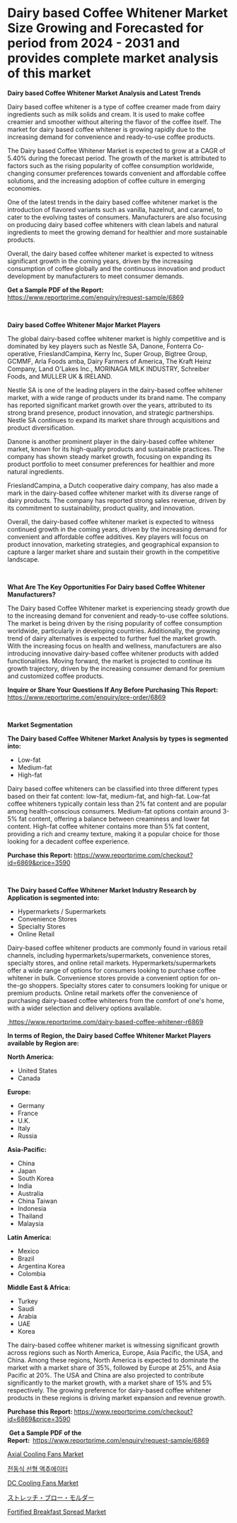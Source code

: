 <p><h1>Dairy based Coffee Whitener Market Size Growing and Forecasted for period from 2024 - 2031 and provides complete market analysis of this market</h1></p><p><strong>Dairy based Coffee Whitener Market Analysis and Latest Trends</strong></p>
<p><p>Dairy based coffee whitener is a type of coffee creamer made from dairy ingredients such as milk solids and cream. It is used to make coffee creamier and smoother without altering the flavor of the coffee itself. The market for dairy based coffee whitener is growing rapidly due to the increasing demand for convenience and ready-to-use coffee products.</p><p>The Dairy based Coffee Whitener Market is expected to grow at a CAGR of 5.40% during the forecast period. The growth of the market is attributed to factors such as the rising popularity of coffee consumption worldwide, changing consumer preferences towards convenient and affordable coffee solutions, and the increasing adoption of coffee culture in emerging economies.</p><p>One of the latest trends in the dairy based coffee whitener market is the introduction of flavored variants such as vanilla, hazelnut, and caramel, to cater to the evolving tastes of consumers. Manufacturers are also focusing on producing dairy based coffee whiteners with clean labels and natural ingredients to meet the growing demand for healthier and more sustainable products.</p><p>Overall, the dairy based coffee whitener market is expected to witness significant growth in the coming years, driven by the increasing consumption of coffee globally and the continuous innovation and product development by manufacturers to meet consumer demands.</p></p>
<p><strong>Get a Sample PDF of the Report:&nbsp;</strong> <a href="https://www.reportprime.com/enquiry/request-sample/6869">https://www.reportprime.com/enquiry/request-sample/6869</a></p>
<p>&nbsp;</p>
<p><strong>Dairy based Coffee Whitener Major Market Players</strong></p>
<p><p>The global dairy-based coffee whitener market is highly competitive and is dominated by key players such as Nestle SA, Danone, Fonterra Co-operative, FrieslandCampina, Kerry Inc, Super Group, Bigtree Group, GCMMF, Arla Foods amba, Dairy Farmers of America, The Kraft Heinz Company, Land O'Lakes Inc., MORINAGA MILK INDUSTRY, Schreiber Foods, and MULLER UK & IRELAND.</p><p>Nestle SA is one of the leading players in the dairy-based coffee whitener market, with a wide range of products under its brand name. The company has reported significant market growth over the years, attributed to its strong brand presence, product innovation, and strategic partnerships. Nestle SA continues to expand its market share through acquisitions and product diversification.</p><p>Danone is another prominent player in the dairy-based coffee whitener market, known for its high-quality products and sustainable practices. The company has shown steady market growth, focusing on expanding its product portfolio to meet consumer preferences for healthier and more natural ingredients.</p><p>FrieslandCampina, a Dutch cooperative dairy company, has also made a mark in the dairy-based coffee whitener market with its diverse range of dairy products. The company has reported strong sales revenue, driven by its commitment to sustainability, product quality, and innovation.</p><p>Overall, the dairy-based coffee whitener market is expected to witness continued growth in the coming years, driven by the increasing demand for convenient and affordable coffee additives. Key players will focus on product innovation, marketing strategies, and geographical expansion to capture a larger market share and sustain their growth in the competitive landscape.</p></p>
<p>&nbsp;</p>
<p><strong>What Are The Key Opportunities For Dairy based Coffee Whitener Manufacturers?</strong></p>
<p><p>The Dairy based Coffee Whitener market is experiencing steady growth due to the increasing demand for convenient and ready-to-use coffee solutions. The market is being driven by the rising popularity of coffee consumption worldwide, particularly in developing countries. Additionally, the growing trend of dairy alternatives is expected to further fuel the market growth. With the increasing focus on health and wellness, manufacturers are also introducing innovative dairy-based coffee whitener products with added functionalities. Moving forward, the market is projected to continue its growth trajectory, driven by the increasing consumer demand for premium and customized coffee products.</p></p>
<p><strong>Inquire or Share Your Questions If Any Before Purchasing This Report:</strong> <a href="https://www.reportprime.com/enquiry/pre-order/6869">https://www.reportprime.com/enquiry/pre-order/6869</a></p>
<p>&nbsp;</p>
<p><strong>Market Segmentation</strong></p>
<p><strong>The Dairy based Coffee Whitener Market Analysis by types is segmented into:</strong></p>
<p><ul><li>Low-fat</li><li>Medium-fat</li><li>High-fat</li></ul></p>
<p><p>Dairy based coffee whiteners can be classified into three different types based on their fat content: low-fat, medium-fat, and high-fat. Low-fat coffee whiteners typically contain less than 2% fat content and are popular among health-conscious consumers. Medium-fat options contain around 3-5% fat content, offering a balance between creaminess and lower fat content. High-fat coffee whitener contains more than 5% fat content, providing a rich and creamy texture, making it a popular choice for those looking for a decadent coffee experience.</p></p>
<p><strong>Purchase this Report:&nbsp;</strong><a href="https://www.reportprime.com/checkout?id=6869&price=3590">https://www.reportprime.com/checkout?id=6869&price=3590</a></p>
<p>&nbsp;</p>
<p><strong>The Dairy based Coffee Whitener Market Industry Research by Application is segmented into:</strong></p>
<p><ul><li>Hypermarkets / Supermarkets</li><li>Convenience Stores</li><li>Specialty Stores</li><li>Online Retail</li></ul></p>
<p><p>Dairy-based coffee whitener products are commonly found in various retail channels, including hypermarkets/supermarkets, convenience stores, specialty stores, and online retail markets. Hypermarkets/supermarkets offer a wide range of options for consumers looking to purchase coffee whitener in bulk. Convenience stores provide a convenient option for on-the-go shoppers. Specialty stores cater to consumers looking for unique or premium products. Online retail markets offer the convenience of purchasing dairy-based coffee whiteners from the comfort of one's home, with a wider selection and delivery options available.</p></p>
<p><a href="https://www.reportprime.com/dairy-based-coffee-whitener-r6869">&nbsp;https://www.reportprime.com/dairy-based-coffee-whitener-r6869</a></p>
<p><strong>In terms of Region, the Dairy based Coffee Whitener Market Players available by Region are:</strong></p>
<p>
    <p> <strong> North America: </strong>
        <ul>
            <li>United States</li>
            <li>Canada</li>
        </ul>
        </p> 
    <p> <strong> Europe: </strong>
        <ul>
            <li>Germany</li>
            <li>France</li>
            <li>U.K.</li>
            <li>Italy</li>
            <li>Russia</li>
        </ul>
        </p> 
    <p> <strong> Asia-Pacific: </strong>
        <ul>
            <li>China</li>
            <li>Japan</li>
            <li>South Korea</li>
            <li>India</li>
            <li>Australia</li>
            <li>China Taiwan</li>
            <li>Indonesia</li>
            <li>Thailand</li>
            <li>Malaysia</li>
        </ul>
        </p> 
    <p> <strong> Latin America: </strong>
        <ul>
            <li>Mexico</li>
            <li>Brazil</li>
            <li>Argentina Korea</li>
            <li>Colombia</li>
        </ul>
        </p> 
    <p> <strong> Middle East & Africa: </strong>
        <ul>
            <li>Turkey</li>
            <li>Saudi</li>
            <li>Arabia</li>
            <li>UAE</li>
            <li>Korea</li>
        </ul>
    </p>
    </p>
<p><p>The dairy-based coffee whitener market is witnessing significant growth across regions such as North America, Europe, Asia Pacific, the USA, and China. Among these regions, North America is expected to dominate the market with a market share of 35%, followed by Europe at 25%, and Asia Pacific at 20%. The USA and China are also projected to contribute significantly to the market growth, with a market share of 15% and 5% respectively. The growing preference for dairy-based coffee whitener products in these regions is driving market expansion and revenue growth.</p></p>
<p><strong>Purchase this Report: </strong><a href="https://www.reportprime.com/checkout?id=6869&price=3590">https://www.reportprime.com/checkout?id=6869&price=3590</a></p>
<p>&nbsp;<strong>Get a Sample PDF of the Report:&nbsp;&nbsp;</strong><a href="https://www.reportprime.com/enquiry/request-sample/6869">https://www.reportprime.com/enquiry/request-sample/6869</a></p>
<p><strong></strong></p>
<p><p><a href="https://www.linkedin.com/pulse/axial-cooling-fans-market-size-growth-trends-statistics-forecasts-w870f">Axial Cooling Fans Market</a></p><p><a href="https://medium.com/@autumnberge/%EB%AA%A8%ED%84%B0%ED%99%94%EB%90%9C-%EC%84%A0%ED%98%95%EC%95%A1%EC%B6%94%EC%97%90%EC%9D%B4%ED%84%B0-%EC%8B%9C%EC%9E%A5-%EC%A1%B0%EC%82%AC-%EB%B3%B4%EA%B3%A0%EC%84%9C%EC%97%90%EB%8A%94-2024%EB%85%84%EB%B6%80%ED%84%B0-2031%EB%85%84%EA%B9%8C%EC%A7%80-%EC%98%88%EC%B8%A1%EB%90%9C-%EC%97%B0%ED%8F%89%EA%B7%A0-%EC%84%B1%EC%9E%A5%EB%A5%A0%EC%9D%B4-9-3-%EC%9D%B8-%EC%8B%9C%EC%9E%A5-%EA%B7%9C%EB%AA%A8-%EC%A0%90%EC%9C%A0%EC%9C%A8-%EB%B0%8F-%EB%B6%84%EC%84%9D%EC%9D%B4-%ED%8F%AC%ED%95%A8%EB%90%98%EC%96%B4-%EC%9E%88%EC%8A%B5%EB%8B%88%EB%8B%A4-760cea058b09">전동식 선형 액추에이터</a></p><p><a href="https://www.linkedin.com/pulse/dc-cooling-fans-market-industry-trends-forecast-period-from-hyxtf">DC Cooling Fans Market</a></p><p><a href="https://medium.com/@reyeshowell66/%E3%82%B9%E3%83%88%E3%83%AC%E3%83%83%E3%83%81%E3%83%96%E3%83%AD%E3%83%BC%E3%83%A2%E3%83%BC%E3%83%AB%E3%83%80%E3%83%BC%E5%B8%82%E5%A0%B4-%E5%B8%82%E5%A0%B4%E3%82%BB%E3%82%B0%E3%83%A1%E3%83%B3%E3%83%86%E3%83%BC%E3%82%B7%E3%83%A7%E3%83%B3-%E5%9C%B0%E7%90%86%E7%9A%84%E5%9C%B0%E5%9F%9F-2031%E5%B9%B4%E3%81%BE%E3%81%A7%E3%81%AE%E5%B8%82%E5%A0%B4%E4%BA%88%E6%B8%AC-deac114d196a">ストレッチ・ブロー・モルダー</a></p><p><a href="https://github.com/angelajermaine/Market-Research-Report-List-4/blob/main/fortified-breakfast-spread-market.md">Fortified Breakfast Spread Market</a></p></p>